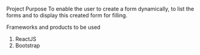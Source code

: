 Project Purpose
To enable the user to create a form dynamically, to list the forms and to display this created form for filling.

Frameworks and products to be used
1. ReactJS
2. Bootstrap
